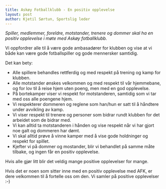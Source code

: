 ```yaml
---
title: Askøy Fotballklubb - En positiv opplevelse
layout: post
author: Kjetil Sørtun, Sportslig leder
---
```


*Spiller, medlemmer, foreldre, motstander, trenere og dommer skal ha en positiv opplevelse i møte med Askøy fotballklubb.*

Vi oppfordrer alle til å være gode ambasadører for klubben og vise at vi både kan være gode fotballspiller og gode mennersker samtidig.

Det kan bety:

* Alle spillere behandles rettferdig og med respekt på trening og kamp for klubben.
* Alle motstander ønskes velkommen og med respekt til vår hjemmebane, og for lov til å reise hjem uten poeng, men med en god opplevelse.
* På bortekamper viser vi respekt for motstanderen, samtidig som vi tar med oss alle poengene hjem.
* Vi respekterer dommeren og reglene som han/hun er satt til å håndtere under avvikling av kamp.
* Vi viser respekt til trenere og personer som bidrar rundt klubben for det arbeidet som de bidrar med.
* Vi kan alltid ta motstanderen i hånden og vise respekt når vi har gjort noe galt og dommeren har dømt.
* Vi skal alltid prøve å vinne kamper med å vise gode holdninger og respekt for spillet.
* Kjefter vi på dommer og mostander, blir vi behandlet på samme måte tilbake, og ingen får en positiv opplevelse.

Hvis alle gjør litt blir det veldig mange positive opplevelser for mange.

Hvis det er noen som sitter inne med en positiv opplevelse med AFK, er dere velkommen til å fortelle oss om den. Vi samler på positive opplevelser :-)
